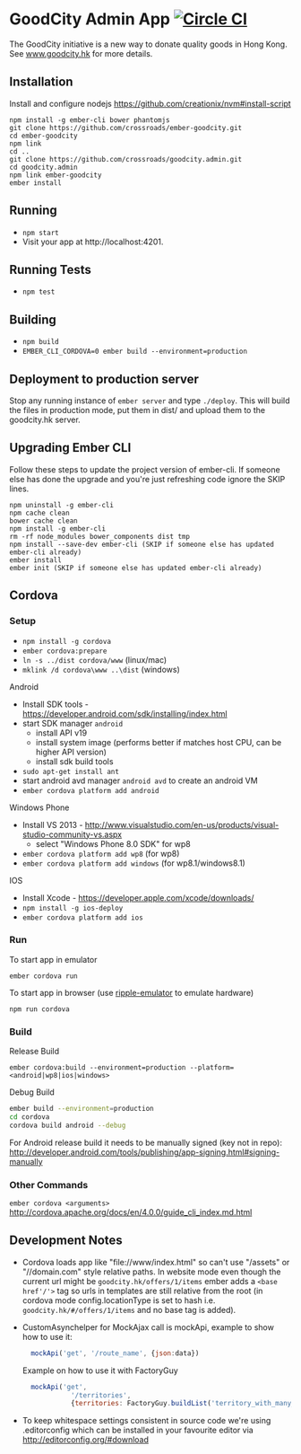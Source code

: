 # GoodCity Admin App [![Circle CI](https://circleci.com/gh/crossroads/goodcity.admin.svg?style=svg)](https://circleci.com/gh/crossroads/goodcity.admin)

The GoodCity initiative is a new way to donate quality goods in Hong Kong. See www.goodcity.hk for more details.

## Installation

Install and configure nodejs https://github.com/creationix/nvm#install-script

```shell
npm install -g ember-cli bower phantomjs
git clone https://github.com/crossroads/ember-goodcity.git
cd ember-goodcity
npm link
cd ..
git clone https://github.com/crossroads/goodcity.admin.git
cd goodcity.admin
npm link ember-goodcity
ember install
```

## Running

* `npm start`
* Visit your app at http://localhost:4201.

## Running Tests

* `npm test`

## Building

* `npm build`
* `EMBER_CLI_CORDOVA=0 ember build --environment=production`

## Deployment to production server

Stop any running instance of `ember server` and type `./deploy`. This will build the files in production mode, put them in dist/ and upload them to the goodcity.hk server.

## Upgrading Ember CLI

Follow these steps to update the project version of ember-cli.
If someone else has done the upgrade and you're just refreshing code ignore the SKIP lines.

```shell
npm uninstall -g ember-cli
npm cache clean
bower cache clean
npm install -g ember-cli
rm -rf node_modules bower_components dist tmp
npm install --save-dev ember-cli (SKIP if someone else has updated ember-cli already)
ember install
ember init (SKIP if someone else has updated ember-cli already)
```

## Cordova

### Setup
* `npm install -g cordova`
* `ember cordova:prepare`
* `ln -s ../dist cordova/www` (linux/mac)
* `mklink /d cordova\www ..\dist` (windows)

Android
* Install SDK tools - https://developer.android.com/sdk/installing/index.html
* start SDK manager `android`
  - install API v19
  - install system image (performs better if matches host CPU, can be higher API version)
  - install sdk build tools
* `sudo apt-get install ant`
* start android avd manager `android avd` to create an android VM
* `ember cordova platform add android`

Windows Phone
* Install VS 2013 - http://www.visualstudio.com/en-us/products/visual-studio-community-vs.aspx
  - select "Windows Phone 8.0 SDK" for wp8
* `ember cordova platform add wp8` (for wp8)
* `ember cordova platform add windows` (for wp8.1/windows8.1)

IOS
* Install Xcode - https://developer.apple.com/xcode/downloads/
* `npm install -g ios-deploy`
* `ember cordova platform add ios`

### Run
To start app in emulator

`ember cordova run`

To start app in browser (use [ripple-emulator](https://chrome.google.com/webstore/detail/ripple-emulator-beta/geelfhphabnejjhdalkjhgipohgpdnoc?hl=en) to emulate hardware)

`npm run cordova`

### Build
Release Build

`ember cordova:build --environment=production --platform=<android|wp8|ios|windows>`

Debug Build
```sh
ember build --environment=production
cd cordova
cordova build android --debug
```

For Android release build it needs to be manually signed (key not in repo):
http://developer.android.com/tools/publishing/app-signing.html#signing-manually

### Other Commands
`ember cordova <arguments>`
http://cordova.apache.org/docs/en/4.0.0/guide_cli_index.md.html

## Development Notes

* Cordova loads app like "file://www/index.html" so can't use "/assets" or "//domain.com" style relative paths. In website mode even though the current url might be `goodcity.hk/offers/1/items` ember adds a `<base href'/'>` tag so urls in templates are still relative from the root (in cordova mode config.locationType is set to hash i.e. `goodcity.hk/#/offers/1/items` and no base tag is added).

* CustomAsynchelper for MockAjax call is mockApi, example to show how to use it:
  ```js
    mockApi('get', '/route_name', {json:data})
  ```
  Example on how to use it with FactoryGuy
  ```js
  	mockApi('get',
              '/territories',
              {territories: FactoryGuy.buildList('territory_with_many_districts', 3)});
  ```

* To keep whitespace settings consistent in source code we're using .editorconfig which can be installed in your favourite editor via http://editorconfig.org/#download
